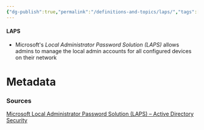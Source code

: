 ```yaml
---
{"dg-publish":true,"permalink":"/definitions-and-topics/laps/","tags":["defs_soc"],"noteIcon":""}
---
```


#### LAPS
- Microsoft's *Local Administrator Password Solution (LAPS)* allows admins to manage the local admin accounts for all configured devices on their network






# Metadata

### Sources
[Microsoft Local Administrator Password Solution (LAPS) – Active Directory Security](https://adsecurity.org/?p=1790)